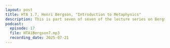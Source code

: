 ```yaml
---
layout: post
title: HTA 1.7, Henri Bergson, "Introduction to Metaphysics"
description: This is part seven of seven of the lecture series on Bergson's "Introduction to Metaphysics."
podcast:
  episode: 17
  file: HTA1Bergson7.mp3
  recording_date: 2025-07-21
---
```

